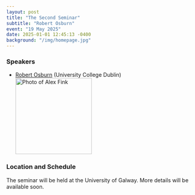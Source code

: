 ```yaml
---
layout: post
title: "The Second Seminar"
subtitle: "Robert Osburn"
event: "19 May 2025"
date: 2025-01-01 12:45:13 -0400
background: "/img/homepage.jpg"
---
```


### Speakers 
- [Robert Osburn](https://maths.ucd.ie/~osburn/) (University College Dublin)
	<div>
	<img src="{{ site.url }}/img/speakers/Osburn.jpeg" alt="Photo of Alex Fink" class="img-fluid" width="200">
	</div>
  <p></p>

### Location and Schedule

The seminar will be held at the University of Galway. More details will be available soon.


